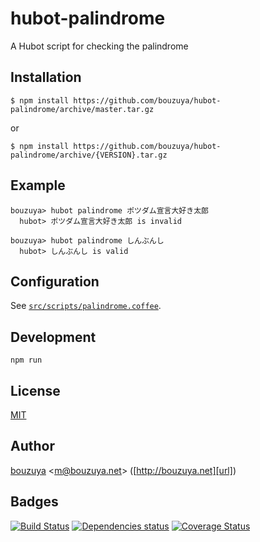 # hubot-palindrome

A Hubot script for checking the palindrome

## Installation

    $ npm install https://github.com/bouzuya/hubot-palindrome/archive/master.tar.gz

or

    $ npm install https://github.com/bouzuya/hubot-palindrome/archive/{VERSION}.tar.gz

## Example

    bouzuya> hubot palindrome ポツダム宣言大好き太郎
      hubot> ポツダム宣言大好き太郎 is invalid

    bouzuya> hubot palindrome しんぶんし
      hubot> しんぶんし is valid

## Configuration

See [`src/scripts/palindrome.coffee`](src/scripts/palindrome.coffee).

## Development

`npm run`

## License

[MIT](LICENSE)

## Author

[bouzuya][user] &lt;[m@bouzuya.net][mail]&gt; ([http://bouzuya.net][url])

## Badges

[![Build Status][travis-badge]][travis]
[![Dependencies status][david-dm-badge]][david-dm]
[![Coverage Status][coveralls-badge]][coveralls]

[travis]: https://travis-ci.org/bouzuya/hubot-palindrome
[travis-badge]: https://travis-ci.org/bouzuya/hubot-palindrome.svg?branch=master
[david-dm]: https://david-dm.org/bouzuya/hubot-palindrome
[david-dm-badge]: https://david-dm.org/bouzuya/hubot-palindrome.png
[coveralls]: https://coveralls.io/r/bouzuya/hubot-palindrome
[coveralls-badge]: https://img.shields.io/coveralls/bouzuya/hubot-palindrome.svg
[user]: https://github.com/bouzuya
[mail]: mailto:m@bouzuya.net
[url]: http://bouzuya.net
